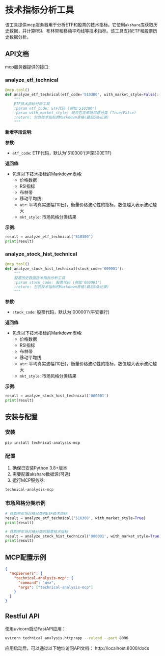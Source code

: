 # 技术指标分析工具
该工具提供mcp服务器用于分析ETF和股票的技术指标。它使用`akshare`库获取历史数据，并计算RSI、布林带和移动平均线等技术指标。该工具支持ETF和股票历史数据分析。


## API文档

mcp服务器提供的接口:

### analyze_etf_technical

```python
@mcp.tool()
def analyze_etf_technical(etf_code='510300', with_market_style=False):
    """
    ETF技术指标分析工具
    :param etf_code: ETF代码 (例如'510300')
    :param with_market_style: 是否包含市场风格分类 (True/False)
    :return: 包含技术指标的Markdown表格(最后5条记录)
    """
```

**新增字段说明**:


**参数**:
- `etf_code`: ETF代码，默认为'510300'(沪深300ETF)

**返回值**:
- 包含以下技术指标的Markdown表格:
  - 价格数据
  - RSI指标
  - 布林带
  - 移动平均线
  - `atr`: 平均真实波幅(10日)，衡量价格波动性的指标，数值越大表示波动越大
  - `mkt_style`: 市场风格分类结果

**示例**:
```python
result = analyze_etf_technical('510300')
print(result)
```

### analyze_stock_hist_technical

```python
@mcp.tool()
def analyze_stock_hist_technical(stock_code='000001'):
    """
    股票历史数据技术指标分析工具
    :param stock_code: 股票代码 (例如'000001')
    :return: 包含技术指标的Markdown表格(最后5条记录)
    """
```

**参数**:
- `stock_code`: 股票代码，默认为'000001'(平安银行)

**返回值**:
- 包含以下技术指标的Markdown表格:
  - 价格数据
  - RSI指标
  - 布林带
  - 移动平均线
  - `atr`: 平均真实波幅(10日)，衡量价格波动性的指标，数值越大表示波动越大
  - `mkt_style`: 市场风格分类结果

**示例**:
```python
result = analyze_stock_hist_technical('000001')
print(result)
```
## 安装与配置

### 安装
```bash
pip install technical-analysis-mcp
```

### 配置
1. 确保已安装Python 3.8+版本
2. 需要配置akshare数据源(可选)
3. 运行MCP服务器:
```bash
technical-analysis-mcp
```

### 市场风格分类示例
```python
# 获取带市场风格分类的ETF技术指标
result = analyze_etf_technical('510300', with_market_style=True)
print(result)

# 获取带市场风格分类的股票技术指标
result = analyze_stock_hist_technical('000001', with_market_style=True)
print(result)
```

## MCP配置示例
```json
{
  "mcpServers": {
    "technical-analysis-mcp": {
      "command": "uvx",
      "args": ["technical-analysis-mcp"]
    }
  }
}
```
## Restful API

使用uvicorn启动FastAPI应用：
```bash
uvicorn technical_analysis.http:app --reload --port 8000
```

应用启动后，可以通过以下地址访问API文档：
http://localhost:8000/docs